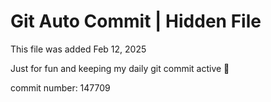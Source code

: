 # Git Auto Commit | Hidden File

This file was added Feb 12, 2025

Just for fun and keeping my daily git commit active 🤪

commit number: 147709
